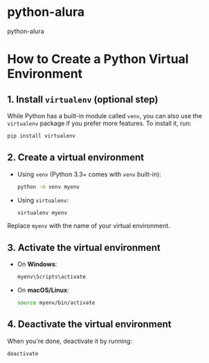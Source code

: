 # python-alura
python-alura


# How to Create a Python Virtual Environment

## 1. Install `virtualenv` (optional step)

While Python has a built-in module called `venv`, you can also use the `virtualenv` package if you prefer more features. To install it, run:
```bash
pip install virtualenv
```

## 2. Create a virtual environment

- Using `venv` (Python 3.3+ comes with `venv` built-in):
  ```bash
  python -m venv myenv
  ```

- Using `virtualenv`:
  ```bash
  virtualenv myenv
  ```

Replace `myenv` with the name of your virtual environment.

## 3. Activate the virtual environment

- On **Windows**:
  ```bash
  myenv\Scripts\activate
  ```

- On **macOS/Linux**:
  ```bash
  source myenv/bin/activate
  ```

## 4. Deactivate the virtual environment

When you're done, deactivate it by running:
```bash
deactivate
```